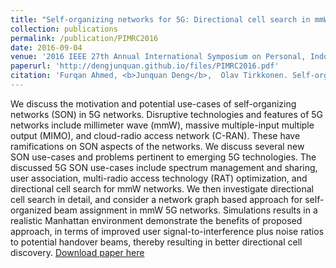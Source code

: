 ```yaml
---
title: "Self-organizing networks for 5G: Directional cell search in mmW networks"
collection: publications
permalink: /publication/PIMRC2016
date: 2016-09-04
venue: '2016 IEEE 27th Annual International Symposium on Personal, Indoor, and Mobile Radio Communications (PIMRC)'
paperurl: 'http://dengjunquan.github.io/files/PIMRC2016.pdf'
citation: 'Furqan Ahmed, <b>Junquan Deng</b>,  Olav Tirkkonen. Self-organizing networks for 5G: Directional cell search in mmW networks, <i>2016 IEEE 27th Annual International Symposium on Personal, Indoor, and Mobile Radio Communications (PIMRC), Valencia, 2016, pp. 1-5.</i> <b>PIMRC 2016</b>.'
---
```

We discuss the motivation and potential use-cases of self-organizing networks (SON) in 5G networks. Disruptive technologies and features of 5G networks include millimeter wave (mmW), massive multiple-input multiple output (MIMO), and cloud-radio access network (C-RAN). These have ramifications on SON aspects of the networks. We discuss several new SON use-cases and problems pertinent to emerging 5G technologies. The discussed 5G SON use-cases include spectrum management and sharing, user association, multi-radio access technology (RAT) optimization, and directional cell search for mmW networks. We then investigate directional cell search in detail, and consider a network graph based approach for self-organized beam assignment in mmW 5G networks. Simulations results in a realistic Manhattan environment demonstrate the benefits of proposed approach, in terms of improved user signal-to-interference plus noise ratios to potential handover beams, thereby resulting in better directional cell discovery.
[Download paper here](http://dengjunquan.github.io/files/PIMRC2016.pdf)